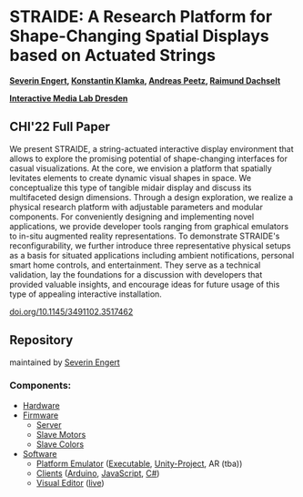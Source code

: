 # STRAIDE: A Research Platform for Shape-Changing Spatial Displays based on Actuated Strings

**[Severin Engert](https://imld.de/en/our-group/team/severin-engert/), [Konstantin Klamka](https://imld.de/en/our-group/team/konstantin-klamka/), [Andreas Peetz](https://imld.de/en/our-group/team/andreas-peetz/), [Raimund Dachselt](https://imld.de/en/our-group/team/raimund-dachselt/)**

**[Interactive Media Lab Dresden](https://imld.de/en/)**

## CHI'22 Full Paper

We present STRAIDE, a string-actuated interactive display environment that allows to explore the promising potential of shape-changing interfaces for casual visualizations.
At the core, we envision a platform that spatially levitates elements to create dynamic visual shapes in space.
We conceptualize this type of tangible midair display and discuss its multifaceted design dimensions.
Through a design exploration, we realize a physical research platform with adjustable parameters and modular components.
For conveniently designing and implementing novel applications, we provide developer tools ranging from graphical emulators to in-situ augmented reality representations. 
To demonstrate STRAIDE's reconfigurability, we further introduce three representative physical setups as a basis for situated applications including ambient notifications, personal smart home controls, and entertainment.
They serve as a technical validation, lay the foundations for a discussion with developers that provided valuable insights, and encourage ideas for future usage of this type of appealing interactive installation.

[doi.org/10.1145/3491102.3517462](https://doi.org/10.1145/3491102.3517462)

## Repository
maintained by [Severin Engert](https://github.com/sev01)

### Components:
* [Hardware](Hardware)
* [Firmware](Firmware)
  * [Server](Firmware/Server_NodeJS)
  * [Slave Motors](Firmware/Motor_Uno)
  * [Slave Colors](Firmware/Color_ESP32)
* [Software](Software)
  * [Platform Emulator](Software/PlatformEmulator) ([Executable](Software/PlatformEmulator/PlatformEmulator.zip), [Unity-Project](Software/PlatformEmulator/Unity), AR (tba))
  * [Clients](Software/Clients) ([Arduino](Software/Clients/Arduino), [JavaScript](Software/Clients/), [C#](Software/Clients/Unity))
  * [Visual Editor](Software/VisualEditor) ([live](https://imldresden.github.io/STRAIDE/visual_editor.html))

